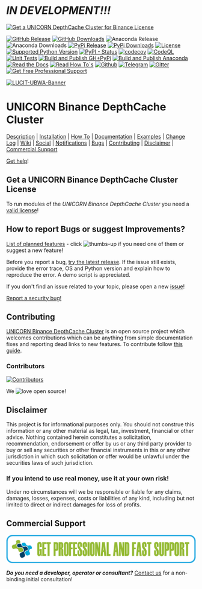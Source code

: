 # ***IN DEVELOPMENT!!!***

[![Get a UNICORN DepthCache Cluster for Binance License](https://raw.githubusercontent.com/LUCIT-Systems-and-Development/unicorn-binance-depthcache-cluster/master/images/logo/LUCIT-UTS-License-Offer.png)](https://shop.lucit.services/software/unicorn-trading-suite)

[![GitHub Release](https://img.shields.io/github/release/LUCIT-Systems-and-Development/unicorn-binance-depthcache-cluster.svg?label=github)](https://github.com/LUCIT-Systems-and-Development/unicorn-binance-depthcache-cluster/releases)
[![GitHub Downloads](https://img.shields.io/github/downloads/LUCIT-Systems-and-Development/unicorn-binance-depthcache-cluster/total?color=blue)](https://github.com/LUCIT-Systems-and-Development/unicorn-binance-depthcache-cluster/releases)
![Anaconda Release](https://img.shields.io/conda/v/lucit/unicorn-binance-depthcache-cluster?color=blue)
![Anaconda Downloads](https://img.shields.io/conda/dn/lucit/unicorn-binance-depthcache-cluster?color=blue)
[![PyPi Release](https://img.shields.io/pypi/v/unicorn-binance-depthcache-cluster?color=blue)](https://pypi.org/project/unicorn-binance-depthcache-cluster/)
[![PyPi Downloads](https://pepy.tech/badge/unicorn-binance-depthcache-cluster)](https://pepy.tech/project/unicorn-binance-depthcache-cluster)
[![License](https://img.shields.io/badge/license-LSOSL-blue)](https://unicorn-binance-depthcache-cluster.docs.lucit.tech/license.html)
[![Supported Python Version](https://img.shields.io/pypi/pyversions/unicorn_binance_depthcache_cluster.svg)](https://www.python.org/downloads/)
[![PyPI - Status](https://img.shields.io/pypi/status/unicorn_binance_depthcache_cluster.svg)](https://github.com/LUCIT-Systems-and-Development/unicorn-binance-depthcache-cluster/issues)
[![codecov](https://codecov.io/gh/LUCIT-Systems-and-Development/unicorn-binance-depthcache-cluster/branch/master/graph/badge.svg?token=5I03AZ3F5S)](https://codecov.io/gh/LUCIT-Systems-and-Development/unicorn-binance-depthcache-cluster)
[![CodeQL](https://github.com/LUCIT-Systems-and-Development/unicorn-binance-depthcache-cluster/actions/workflows/codeql-analysis.yml/badge.svg)](https://github.com/LUCIT-Systems-and-Development/unicorn-binance-depthcache-cluster/actions/workflows/codeql-analysis.yml)
[![Unit Tests](https://github.com/LUCIT-Systems-and-Development/unicorn-binance-depthcache-cluster/actions/workflows/unit-tests.yml/badge.svg)](https://github.com/LUCIT-Systems-and-Development/unicorn-binance-depthcache-cluster/actions/workflows/unit-tests.yml)
[![Build and Publish GH+PyPi](https://github.com/LUCIT-Systems-and-Development/unicorn-binance-depthcache-cluster/actions/workflows/build_wheels.yml/badge.svg)](https://github.com/LUCIT-Systems-and-Development/unicorn-binance-depthcache-cluster/actions/workflows/build_wheels.yml)
[![Build and Publish Anaconda](https://github.com/LUCIT-Systems-and-Development/unicorn-binance-depthcache-cluster/actions/workflows/build_conda.yml/badge.svg)](https://github.com/LUCIT-Systems-and-Development/unicorn-binance-depthcache-cluster/actions/workflows/build_conda.yml)
[![Read the Docs](https://img.shields.io/badge/read-%20docs-yellow)](https://unicorn-binance-depthcache-cluster.docs.lucit.tech)
[![Read How To`s](https://img.shields.io/badge/read-%20howto-yellow)](https://medium.lucit.tech)
[![Github](https://img.shields.io/badge/source-github-cbc2c8)](https://github.com/LUCIT-Systems-and-Development/unicorn-binance-depthcache-cluster)
[![Telegram](https://img.shields.io/badge/community-telegram-41ab8c)](https://t.me/unicorndevs)
[![Gitter](https://img.shields.io/badge/community-gitter-41ab8c)](https://gitter.im/unicorn-trading-suite/unicorn-binance-depthcache-cluster?utm_source=badge&utm_medium=badge&utm_campaign=pr-badge&utm_content=badge)
[![Get Free Professional Support](https://img.shields.io/badge/chat-lucit%20support-004166)](https://www.lucit.tech/get-support.html)

[![LUCIT-UBWA-Banner](https://raw.githubusercontent.com/LUCIT-Systems-and-Development/unicorn-binance-depthcache-cluster/master/images/logo/LUCIT-UBWA-Banner-Readme.png)](https://www.lucit.tech/unicorn-binance-depthcache-cluster.html)

# UNICORN Binance DepthCache Cluster

[Description](#description) | [Installation](#installation-and-upgrade) | [How To](#howto) | 
[Documentation](#documentation) | [Examples](#examples) | [Change Log](#change-log) | [Wiki](#wiki) | 
[Social](#social) | [Notifications](#receive-notifications) | [Bugs](#how-to-report-bugs-or-suggest-improvements) | 
[Contributing](#contributing) | [Disclaimer](#disclaimer) | [Commercial Support](#commercial-support)

[Get help](https://www.lucit.tech/get-support.html)!

## Get a UNICORN Binance DepthCache Cluster License

To run modules of the *UNICORN Binance DepthCache Cluster* you need a [valid license](https://medium.lucit.tech/how-to-obtain-and-use-a-unicorn-trading-suite-license-key-and-run-the-uts-module-according-to-best-87b0088124a8#4ca4)!


## How to report Bugs or suggest Improvements?
[List of planned features](https://github.com/LUCIT-Systems-and-Development/unicorn-binance-depthcache-cluster/issues?q=is%3Aissue+is%3Aopen+label%3Aenhancement) - click ![thumbs-up](https://raw.githubusercontent.com/lucit-systems-and-development/unicorn-binance-depthcache-cluster/master/images/misc/thumbup.png) if you need one of them or suggest a new feature!

Before you report a bug, [try the latest release](https://github.com/LUCIT-Systems-and-Development/unicorn-binance-depthcache-cluster#installation-and-upgrade). If the issue still exists, provide the error trace, OS 
and Python version and explain how to reproduce the error. A demo script is appreciated.

If you don't find an issue related to your topic, please open a new [issue](https://github.com/LUCIT-Systems-and-Development/unicorn-binance-depthcache-cluster/issues)!

[Report a security bug!](https://github.com/LUCIT-Systems-and-Development/unicorn-binance-depthcache-cluster/security/policy)

## Contributing
[UNICORN Binance DepthCache Cluster](https://www.lucit.tech/unicorn-binance-depthcache-cluster.html) is an open 
source project which welcomes contributions which can be anything from simple documentation fixes and reporting dead links to new features. To 
contribute follow 
[this guide](https://github.com/LUCIT-Systems-and-Development/unicorn-binance-depthcache-cluster/blob/master/CONTRIBUTING.md).
 
### Contributors
[![Contributors](https://contributors-img.web.app/image?repo=oliver-zehentleitner/unicorn-binance-depthcache-cluster)](https://github.com/LUCIT-Systems-and-Development/unicorn-binance-depthcache-cluster/graphs/contributors)

We ![love](https://raw.githubusercontent.com/lucit-systems-and-development/unicorn-binance-depthcache-cluster/master/images/misc/heart.png) open source!

## Disclaimer
This project is for informational purposes only. You should not construe this information or any other material as 
legal, tax, investment, financial or other advice. Nothing contained herein constitutes a solicitation, recommendation, 
endorsement or offer by us or any third party provider to buy or sell any securities or other financial instruments in 
this or any other jurisdiction in which such solicitation or offer would be unlawful under the securities laws of such 
jurisdiction.

### If you intend to use real money, use it at your own risk!

Under no circumstances will we be responsible or liable for any claims, damages, losses, expenses, costs or liabilities 
of any kind, including but not limited to direct or indirect damages for loss of profits.

## Commercial Support

[![Get professional and fast support](https://raw.githubusercontent.com/LUCIT-Systems-and-Development/unicorn-trading-suite/master/images/support/LUCIT-get-professional-and-fast-support.png)](https://www.lucit.tech/get-support.html)

***Do you need a developer, operator or consultant?*** [Contact us](https://www.lucit.tech/contact.html) for a non-binding initial consultation!
